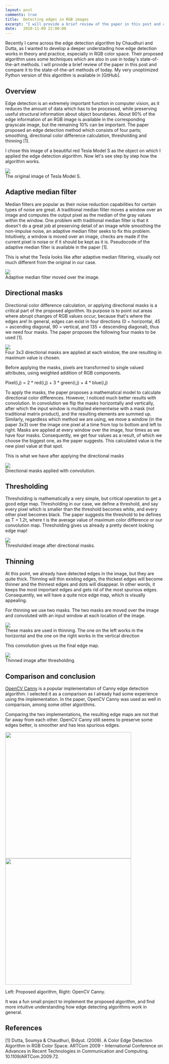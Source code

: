 ```yaml
---
layout: post
comments: true
title:  Detecting edges in RGB images
excerpt: "I will provide a brief review of the paper in this post and compare it to the state-of-the-art methods of today."
date:   2020-11-09 22:00:00
---
```


Recently I came across the edge detection algorithm by Chaudhuri and Dutta, as I wanted to develop a deeper understading how edge detection works in theory and practice, especially in RGB color space. Their proposed algorithm uses some techniques which are also in use in today's state-of-the-art methods. I will provide a brief review of the paper in this post and compare it to the state-of-the-art methods of today. My very unoptimized Python version of this algorithm is available in [GitHub].

## Overview

Edge detection is an extremely important function in computer vision, as it reduces the amount of data which has to be processed, while preserving useful structural information about object boundaries. About 90% of the edge information of an RGB image is available in the corresponding grayscale image, but the remaining 10% can be important. The paper proposed an edge detection method which consists of four parts; smoothing, directional color difference calculation, thresholding and thinning [1].

I chose this image of a beautiful red Tesla Model S as the object on which I applied the edge detection algorithm. Now let's see step by step how the algorithm works.

<div class="imgcap">
<img src="/images/t_models.jpg">
<div class="thecap">The original image of Tesla Model S.</div>
</div>

## Adaptive median filter

Median filters are popular as their noise reduction capabilities for certain types of noise are great. A traditional median filter moves a window over an image and computes the output pixel as the median of the gray values within the window. One problem with traditional median filter is that it doesn't do a great job at preserving detail of an image while smoothing the non-impulse noise, an adaptive median filter seeks to fix this problem. Intuitively, a window is moved over an image, checks are made if the current pixel is noise or if it should be kept as it is. Pseudocode of the adaptive median filter is available in the paper [1]. 

This is what the Tesla looks like after adaptive median filtering, visually not much different from the original in our case.

<div class="imgcap">
<img src="/images/t_models_median.jpg">
<div class="thecap">Adaptive median filter moved over the image.</div>
</div>

## Directional masks

Directional color difference calculation, or applying directional masks is a critical part of the proposed algorithm. Its purpose is to point out areas where abrupt changes of RGB values occur, because that's where the edges are! In general, edges can exist in four directions (0 = horizontal, 45 = ascending diagonal, 90 = vertical, and 135 = descending diagonal), thus we need four masks. The paper proposes the following four masks to be used [1].

<div class="imgcap">
<img src="/images/dirmasks.png">
<div class="thecap">Four 3x3 directional masks are applied at each window, the one resulting in maximum value is chosen.</div>
</div>

Before applying the masks, pixels are transformed to single valued attributes, using weighted addition of RGB components.

Pixel(i,j) = 2 * red(i,j) + 3 * green(i,j) + 4 * blue(i,j)

To apply the masks, the paper proposes a mathematical model to calculate directional color differences. However, I noticed much better results with convolution. In convolution we flip the masks horizontally and vertically, after which the input window is multiplied elementwise with a mask (not traditional matrix product), and the resulting elements are summed up. Similarly, regardless which method we are using, we move a window (in the paper 3x3) over the image one pixel at a time from top to bottom and left to right. Masks are applied at every window over the image, four times as we have four masks. Consequently, we get four values as a result, of which we choose the biggest one, as the paper suggests. This calculated value is the new pixel value at that spot.

This is what we have after applying the directional masks

<div class="imgcap">
<img src="/images/t_models_dirmasks.jpg">
<div class="thecap">Directional masks applied with convolution.</div>
</div>

## Thresholding

Thresholding is mathematically a very simple, but critical operation to get a good edge map. Thresholding in our case, we define a threshold, and say every pixel which is smaller than the threshold becomes white, and every other pixel becomes black. The paper suggests the threshold to be defines as T = 1.2t, where t is the average value of maximum color difference or our convolution map. Thresholding gives us already a pretty decent looking edge map!

<div class="imgcap">
<img src="/images/t_models_threshold.jpg">
<div class="thecap">Thresholded image after directional masks.</div>
</div>

## Thinning

At this point, we already have detected edges in the image, but they are quite thick. Thinning will thin existing edges, the thickest edges will become thinner and the thinnest edges and dots will disappear. In other words, it keeps the most important edges and gets rid of the most spurious edges. Consequently, we will have a quite nice edge map, which is visually appealing. 

For thinning we use two masks. The two masks are moved over the image and convoluted with an input window at each location of the image.

<div class="imgcap">
<img src="/images/thin_masks.png">
<div class="thecap">These masks are used in thinning. The one on the left works in the horizontal and the one on the right works in the vertical direction</div>
</div>

This convolution gives us the final edge map.

<div class="imgcap">
<img src="/images/t_models_thinned.jpg">
<div class="thecap">Thinned image after thresholding.</div>
</div>

## Comparison and conclusion

[OpenCV Canny](https://docs.opencv.org/master/da/d22/tutorial_py_canny.html) is a popular implementation of Canny edge detection algorithm. I selected it as a comparison as I already had some experience using the implementation. In the paper, OpenCV Canny was used as well in comparison, among some other algorithms.

Comparing the two implementations, the resulting edge maps are not that far away from each other. OpenCV Canny still seems to preserve some edges better, is smoother and has less spurious edges.

<div class="imgcap">
<p float="left">
<img src="/images/t_models_thinned.jpg" width="400" />
<img src="/images/t_models_canny.png" width="400" /> 
<div class="thecap">Left: Proposed algorithm, Right: OpenCV Canny.</div>
</div>
</p>

It was a fun small project to implement the proposed algorithm, and find more intuitive understanding how edge detecting algorithms work in general. 

## References

[1] Dutta, Soumya & Chaudhuri, Bidyut. (2009). A Color Edge Detection Algorithm in RGB Color Space. ARTCom 2009 - International Conference on Advances in Recent Technologies in Communication and Computing. 10.1109/ARTCom.2009.72. 
